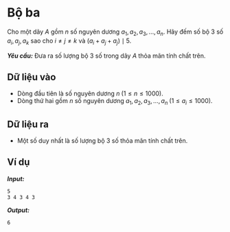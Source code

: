 # Bộ ba

Cho một dãy $A$ gồm $n$ số nguyên dương $a_1, a_2, a_3, \ldots, a_n$. Hãy đếm số bộ $3$ số $a_i, a_j, a_k$ sao cho $i \neq j \neq k$ và $(a_i + a_j + a_j) \mid 5$.

***Yêu cầu:*** Đưa ra số lượng bộ $3$ số trong dãy $A$ thỏa mãn tính chất trên.

## Dữ liệu vào

- Dòng đầu tiên là số nguyên dương $n \; (1 \le n \le 1000)$.
- Dòng thứ hai gồm $n$ số nguyên dương $a_1, a_2, a_3, \ldots, a_n \; (1 \le a_i \le 1000)$.

## Dữ liệu ra

- Một số duy nhất là số lượng bộ $3$ số thỏa mãn tính chất trên.

## Ví dụ

***Input:***

```
5
3 4 3 4 3
```

***Output:***

```
6
```